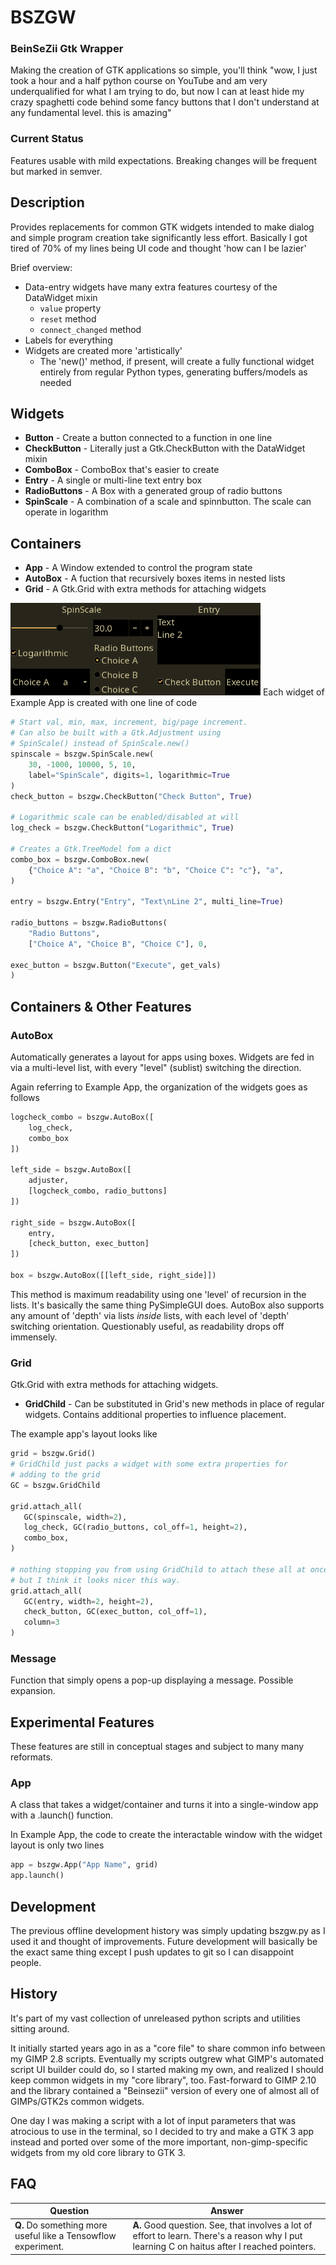 # BSZGW
### BeinSeZii Gtk Wrapper
Making the creation of GTK applications so simple, you'll think "wow, I just took a hour and a half python course on YouTube and am very underqualified for what I am trying to do, but now I can at least hide my crazy spaghetti code behind some fancy buttons that I don't understand at any fundamental level. this is amazing"

### Current Status
Features usable with mild expectations. Breaking changes will be frequent but marked in semver.

## Description
Provides replacements for common GTK widgets intended to make dialog and
simple program creation take significantly less effort. Basically I got tired
of 70% of my lines being UI code and thought 'how can I be lazier'

Brief overview:
 - Data-entry widgets have many extra features courtesy of the DataWidget mixin
   - `value` property
   - `reset` method
   - `connect_changed` method
 - Labels for everything
 - Widgets are created more 'artistically'
   - The 'new()' method, if present, will create a fully functional widget
     entirely from regular Python types, generating buffers/models as needed

## Widgets
 - **Button** - Create a button connected to a function in one line
 - **CheckButton** - Literally just a Gtk.CheckButton with the DataWidget mixin
 - **ComboBox** - ComboBox that's easier to create
 - **Entry** - A single or multi-line text entry box
 - **RadioButtons** - A Box with a generated group of radio buttons
 - **SpinScale** - A combination of a scale and spinnbutton. The scale can operate in logarithm

## Containers
 - **App** - A Window extended to control the program state
 - **AutoBox** - A fuction that recursively boxes items in nested lists
 - **Grid** - A Gtk.Grid with extra methods for attaching widgets

<img src="./Example Apps/screenshot.png" width="400">
Each widget of Example App is created with one line of code

```python
# Start val, min, max, increment, big/page increment.
# Can also be built with a Gtk.Adjustment using
# SpinScale() instead of SpinScale.new()
spinscale = bszgw.SpinScale.new(
    30, -1000, 10000, 5, 10,
    label="SpinScale", digits=1, logarithmic=True
)
check_button = bszgw.CheckButton("Check Button", True)

# Logarithmic scale can be enabled/disabled at will
log_check = bszgw.CheckButton("Logarithmic", True)

# Creates a Gtk.TreeModel fom a dict
combo_box = bszgw.ComboBox.new(
    {"Choice A": "a", "Choice B": "b", "Choice C": "c"}, "a",
)

entry = bszgw.Entry("Entry", "Text\nLine 2", multi_line=True)

radio_buttons = bszgw.RadioButtons(
    "Radio Buttons",
    ["Choice A", "Choice B", "Choice C"], 0,

exec_button = bszgw.Button("Execute", get_vals)
)
```

## Containers & Other Features
### AutoBox
Automatically generates a layout for apps using boxes. Widgets are fed in via a multi-level list, with every "level" (sublist) switching the direction.

Again referring to Example App, the organization of the widgets goes as follows
 
```python
logcheck_combo = bszgw.AutoBox([
    log_check,
    combo_box
])

left_side = bszgw.AutoBox([
    adjuster,
    [logcheck_combo, radio_buttons]
])

right_side = bszgw.AutoBox([
    entry,
    [check_button, exec_button]
])

box = bszgw.AutoBox([[left_side, right_side]])
```
This method is maximum readability using one 'level' of recursion in the lists. It's basically the same thing PySimpleGUI does. AutoBox also supports any amount of 'depth' via lists *inside* lists, with each level of 'depth' switching orientation. Questionably useful, as readability drops off immensely.

### Grid
Gtk.Grid with extra methods for attaching widgets.
 - **GridChild** - Can be substituted in Grid's new methods in place of regular widgets. Contains additional properties to influence placement.

 The example app's layout looks like 
 ```python
grid = bszgw.Grid()
# GridChild just packs a widget with some extra properties for
# adding to the grid
GC = bszgw.GridChild

grid.attach_all(
    GC(spinscale, width=2),
    log_check, GC(radio_buttons, col_off=1, height=2),
    combo_box,
)

# nothing stopping you from using GridChild to attach these all at once
# but I think it looks nicer this way.
grid.attach_all(
    GC(entry, width=2, height=2),
    check_button, GC(exec_button, col_off=1),
    column=3
)

 ```
 
### Message
Function that simply opens a pop-up displaying a message. Possible expansion. 

## Experimental Features
These features are still in conceptual stages and subject to many many reformats.
### App
A class that takes a widget/container and turns it into a single-window app with a .launch() function.

In Example App, the code to create the interactable window with the widget layout is only two lines
```python
app = bszgw.App("App Name", grid)
app.launch()
```

## Development
The previous offline development history was simply updating bszgw.py as I used it and thought of improvements. Future development will basically be the exact same thing except I push updates to git so I can disappoint people.

## History
It's part of my vast collection of unreleased python scripts and utilities sitting around.

It initially started years ago in as a "core file" to share common info between my GIMP 2.8 scripts. Eventually my scripts outgrew what GIMP's automated script UI builder could do, so I started making my own, and realized I should keep common widgets in my "core library", too. Fast-forward to GIMP 2.10 and the library contained a "Beinsezii" version of every one of almost all of GIMPs/GTK2s common widgets.

One day I was making a script with a lot of input parameters that was atrocious to use in the terminal, so I decided to try and make a GTK 3 app instead and ported over some of the more important, non-gimp-specific widgets from my old core library to GTK 3.

## FAQ
Question|Answer
--------|------
**Q.** Do something more useful like a Tensowflow experiment.|**A.** Good question. See, that involves a lot of effort to learn. There's a reason why I put learning C on haitus after I reached pointers.
